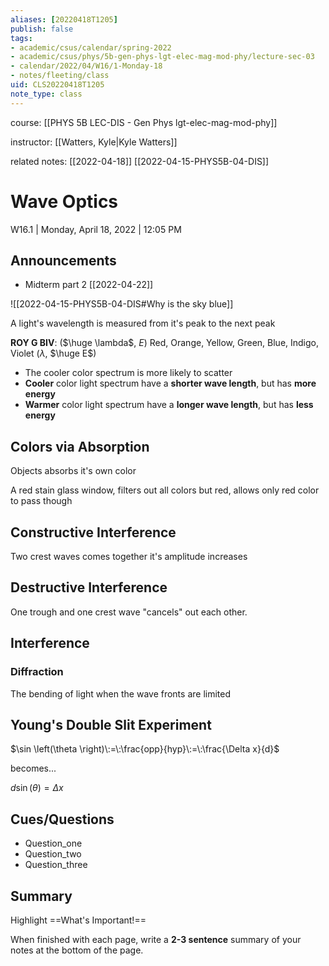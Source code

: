 ```yaml
---
aliases: [20220418T1205]
publish: false
tags:
- academic/csus/calendar/spring-2022
- academic/csus/phys/5b-gen-phys-lgt-elec-mag-mod-phy/lecture-sec-03
- calendar/2022/04/W16/1-Monday-18
- notes/fleeting/class
uid: CLS20220418T1205
note_type: class
---
```


course: [[PHYS 5B LEC-DIS - Gen Phys lgt-elec-mag-mod-phy]]

instructor: [[Watters, Kyle|Kyle Watters]]

related notes: [[2022-04-18]] [[2022-04-15-PHYS5B-04-DIS]]

# Wave Optics

W16.1 | Monday, April 18, 2022 | 12:05 PM

## Announcements

- Midterm part 2 [[2022-04-22]]

![[2022-04-15-PHYS5B-04-DIS#Why is the sky blue]]

A light's wavelength is measured from it's peak to the next peak

**ROY G BIV**: ($\huge \lambda$, $E$) Red, Orange, Yellow, Green, Blue, Indigo, Violet ($\lambda$, $\huge E$)

- The cooler color spectrum is more likely to scatter
- **Cooler** color light spectrum have a **shorter wave length**, but has **more energy**
- **Warmer** color light spectrum have a **longer wave length**, but has **less energy**

## Colors via Absorption

Objects absorbs it's own color

A red stain glass window, filters out all colors but red, allows only red color to pass though

## Constructive Interference

Two crest waves comes together it's amplitude increases

## Destructive Interference

One trough and one crest wave "cancels" out each other.

## Interference

### Diffraction

The bending of light when the wave fronts are limited

## Young's Double Slit Experiment

$\sin \left(\theta \right)\:=\:\frac{opp}{hyp}\:=\:\frac{\Delta x}{d}$

becomes...

$d\sin \left(\theta \right) = \Delta x$



## Cues/Questions

- Question_one
- Question_two
- Question_three

## Summary

Highlight ==What's Important!==

When finished with each page, write a **2-3 sentence** summary of your notes at
the bottom of the page.
